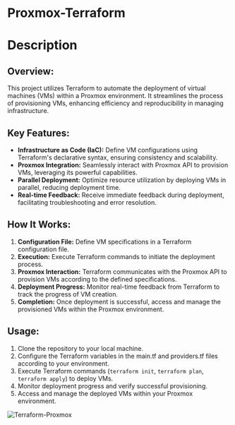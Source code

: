 # Proxmox-Terraform

# Description

## Overview:
This project utilizes Terraform to automate the deployment of virtual machines (VMs) within a Proxmox environment. It streamlines the process of provisioning VMs, enhancing efficiency and reproducibility in managing infrastructure.

## Key Features:
- **Infrastructure as Code (IaC):** Define VM configurations using Terraform's declarative syntax, ensuring consistency and scalability.
- **Proxmox Integration:** Seamlessly interact with Proxmox API to provision VMs, leveraging its powerful capabilities.
- **Parallel Deployment:** Optimize resource utilization by deploying VMs in parallel, reducing deployment time.
- **Real-time Feedback:** Receive immediate feedback during deployment, facilitating troubleshooting and error resolution.

## How It Works:
1. **Configuration File:** Define VM specifications in a Terraform configuration file.
2. **Execution:** Execute Terraform commands to initiate the deployment process.
3. **Proxmox Interaction:** Terraform communicates with the Proxmox API to provision VMs according to the defined specifications.
4. **Deployment Progress:** Monitor real-time feedback from Terraform to track the progress of VM creation.
5. **Completion:** Once deployment is successful, access and manage the provisioned VMs within the Proxmox environment.

## Usage:
1. Clone the repository to your local machine.
2. Configure the Terraform variables in the main.tf and providers.tf files according to your environment.
3. Execute Terraform commands (`terraform init`, `terraform plan`, `terraform apply`) to deploy VMs.
4. Monitor deployment progress and verify successful provisioning.
5. Access and manage the deployed VMs within your Proxmox environment.

![Terraform-Proxmox](https://github.com/Saai0Kais/Proxmox-Terraform/assets/83960289/02d40a95-9351-4e11-9a5a-ccf0b668a8a6)

